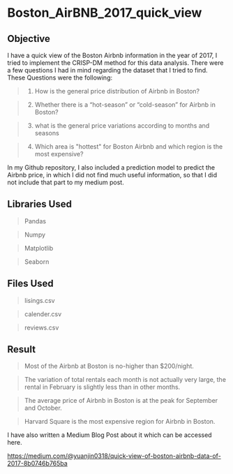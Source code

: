 # Boston_AirBNB_2017_quick_view

## Objective
I have a quick view of the Boston Airbnb information in the year of 2017, I tried to implement the CRISP-DM method for this data analysis. There were a few questions I had in mind regarding the dataset that I tried to find. These Questions were the following:

> 1. How is the general price distribution of Airbnb in Boston? 

> 2. Whether there is a “hot-season” or “cold-season” for Airbnb in Boston? 

> 3. what is the general price variations according to months and seasons

> 4. Which area is "hottest" for Boston Airbnb and which region is the most expensive?


In my Github repository, I also included a prediction model to predict the Airbnb price, in which I did not find much useful information, so that I did not include that part to my medium post.

## Libraries Used

> Pandas

> Numpy

> Matplotlib

> Seaborn


## Files Used

> lisings.csv

> calender.csv

> reviews.csv


## Result

> Most of the Airbnb at Boston is no-higher than $200/night.

> The variation of total rentals each month is not actually very large, the rental in February is slightly less than in other months.

> The average price of Airbnb in Boston is at the peak for September and October.

> Harvard Square is the most expensive region for Airbnb in Boston.

I have also written a Medium Blog Post about it which can be accessed here.

https://medium.com/@yuanjin0318/quick-view-of-boston-airbnb-data-of-2017-8b0746b765ba